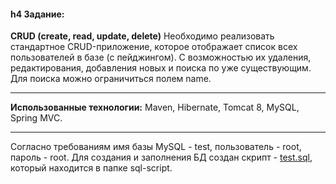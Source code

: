 #### h4 Задание:
**CRUD (create, read, update, delete)**
Необходимо реализовать стандартное CRUD-приложение, которое отображает список всех пользователей в базе (с пейджингом). С возможностью их удаления, редактирования, добавления новых и поиска по уже существующим. Для поиска можно ограничиться полем name.
***
**Использованные технологии:** Maven, Hibernate, Tomcat 8, MySQL, Spring MVC.
***
Согласно требованиям имя базы MySQL - test, пользователь - root, пароль - root.
Для создания и заполнения БД создан скрипт - [test.sql](https://github.com/kulakdaniil/traineeshiptask/sql-script/test.sql), который находится в папке sql-script.
